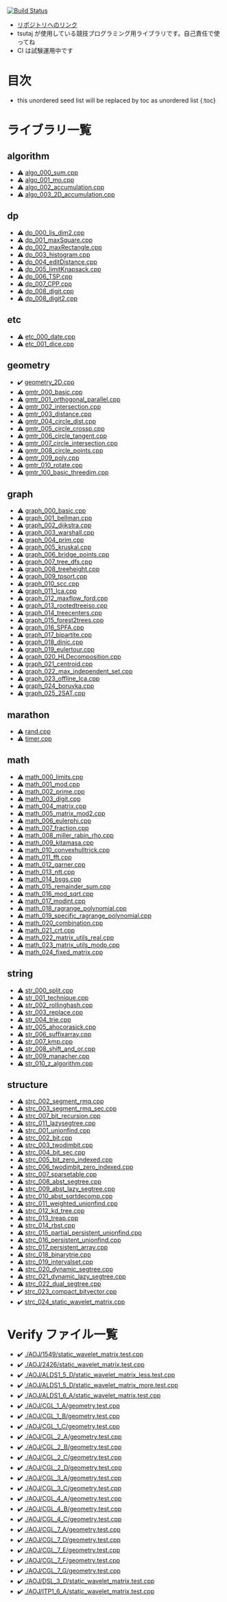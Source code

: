 <!-- Mathjax Support -->
<script type="text/javascript" async
  src="https://cdn.mathjax.org/mathjax/latest/MathJax.js?config=TeX-MML-AM_CHTML">
</script>
<script src="https://cdnjs.cloudflare.com/ajax/libs/jquery/3.4.1/jquery.min.js"></script>

<link rel="stylesheet" href="css/copy-button.css" />
<script src="js/balloons.js"></script>
<script src="js/copy-button.js"></script>


[![Build Status](https://travis-ci.com/Tsutajiro/cpp_library.svg?branch=master)](https://travis-ci.com/Tsutajiro/cpp_library)

* [リポジトリへのリンク](https://github.com/Tsutajiro/cpp_library)
* tsutaj が使用している競技プログラミング用ライブラリです。自己責任で使ってね
* CI は試験運用中です

# 目次

* this unordered seed list will be replaced by toc as unordered list
{:toc}

# ライブラリ一覧

## algorithm
* :warning: [algo\_000\_sum.cpp](./library/algo_000_sum.cpp.html)
* :warning: [algo\_001\_mo.cpp](./library/algo_001_mo.cpp.html)
* :warning: [algo\_002\_accumulation.cpp](./library/algo_002_accumulation.cpp.html)
* :warning: [algo\_003\_2D\_accumulation.cpp](./library/algo_003_2D_accumulation.cpp.html)

## dp
* :warning: [dp\_000\_lis\_dim2.cpp](./library/dp_000_lis_dim2.cpp.html)
* :warning: [dp\_001\_maxSquare.cpp](./library/dp_001_maxSquare.cpp.html)
* :warning: [dp\_002\_maxRectangle.cpp](./library/dp_002_maxRectangle.cpp.html)
* :warning: [dp\_003\_histogram.cpp](./library/dp_003_histogram.cpp.html)
* :warning: [dp\_004\_editDistance.cpp](./library/dp_004_editDistance.cpp.html)
* :warning: [dp\_005\_limitKnapsack.cpp](./library/dp_005_limitKnapsack.cpp.html)
* :warning: [dp\_006\_TSP.cpp](./library/dp_006_TSP.cpp.html)
* :warning: [dp\_007\_CPP.cpp](./library/dp_007_CPP.cpp.html)
* :warning: [dp\_008\_digit.cpp](./library/dp_008_digit.cpp.html)
* :warning: [dp\_008\_digit2.cpp](./library/dp_008_digit2.cpp.html)

## etc
* :warning: [etc\_000\_date.cpp](./library/etc_000_date.cpp.html)
* :warning: [etc\_001\_dice.cpp](./library/etc_001_dice.cpp.html)

## geometry
* :heavy_check_mark: [geometry\_2D.cpp](./library/geometry_2D.cpp.html)
* :warning: [gmtr\_000\_basic.cpp](./library/gmtr_000_basic.cpp.html)
* :warning: [gmtr\_001\_orthogonal\_parallel.cpp](./library/gmtr_001_orthogonal_parallel.cpp.html)
* :warning: [gmtr\_002\_intersection.cpp](./library/gmtr_002_intersection.cpp.html)
* :warning: [gmtr\_003\_distance.cpp](./library/gmtr_003_distance.cpp.html)
* :warning: [gmtr\_004\_circle\_dist.cpp](./library/gmtr_004_circle_dist.cpp.html)
* :warning: [gmtr\_005\_circle\_crossp.cpp](./library/gmtr_005_circle_crossp.cpp.html)
* :warning: [gmtr\_006\_circle\_tangent.cpp](./library/gmtr_006_circle_tangent.cpp.html)
* :warning: [gmtr\_007\_circle\_intersection.cpp](./library/gmtr_007_circle_intersection.cpp.html)
* :warning: [gmtr\_008\_circle\_points.cpp](./library/gmtr_008_circle_points.cpp.html)
* :warning: [gmtr\_009\_poly.cpp](./library/gmtr_009_poly.cpp.html)
* :warning: [gmtr\_010\_rotate.cpp](./library/gmtr_010_rotate.cpp.html)
* :warning: [gmtr\_100\_basic\_threedim.cpp](./library/gmtr_100_basic_threedim.cpp.html)

## graph
* :warning: [graph\_000\_basic.cpp](./library/graph_000_basic.cpp.html)
* :warning: [graph\_001\_bellman.cpp](./library/graph_001_bellman.cpp.html)
* :warning: [graph\_002\_dijkstra.cpp](./library/graph_002_dijkstra.cpp.html)
* :warning: [graph\_003\_warshall.cpp](./library/graph_003_warshall.cpp.html)
* :warning: [graph\_004\_prim.cpp](./library/graph_004_prim.cpp.html)
* :warning: [graph\_005\_kruskal.cpp](./library/graph_005_kruskal.cpp.html)
* :warning: [graph\_006\_bridge\_points.cpp](./library/graph_006_bridge_points.cpp.html)
* :warning: [graph\_007\_tree\_dfs.cpp](./library/graph_007_tree_dfs.cpp.html)
* :warning: [graph\_008\_treeheight.cpp](./library/graph_008_treeheight.cpp.html)
* :warning: [graph\_009\_tpsort.cpp](./library/graph_009_tpsort.cpp.html)
* :warning: [graph\_010\_scc.cpp](./library/graph_010_scc.cpp.html)
* :warning: [graph\_011\_lca.cpp](./library/graph_011_lca.cpp.html)
* :warning: [graph\_012\_maxflow\_ford.cpp](./library/graph_012_maxflow_ford.cpp.html)
* :warning: [graph\_013\_rootedtreeiso.cpp](./library/graph_013_rootedtreeiso.cpp.html)
* :warning: [graph\_014\_treecenters.cpp](./library/graph_014_treecenters.cpp.html)
* :warning: [graph\_015\_forest2trees.cpp](./library/graph_015_forest2trees.cpp.html)
* :warning: [graph\_016\_SPFA.cpp](./library/graph_016_SPFA.cpp.html)
* :warning: [graph\_017\_bipartite.cpp](./library/graph_017_bipartite.cpp.html)
* :warning: [graph\_018\_dinic.cpp](./library/graph_018_dinic.cpp.html)
* :warning: [graph\_019\_eulertour.cpp](./library/graph_019_eulertour.cpp.html)
* :warning: [graph\_020\_HLDecomposition.cpp](./library/graph_020_HLDecomposition.cpp.html)
* :warning: [graph\_021\_centroid.cpp](./library/graph_021_centroid.cpp.html)
* :warning: [graph\_022\_max\_independent\_set.cpp](./library/graph_022_max_independent_set.cpp.html)
* :warning: [graph\_023\_offline\_lca.cpp](./library/graph_023_offline_lca.cpp.html)
* :warning: [graph\_024\_boruvka.cpp](./library/graph_024_boruvka.cpp.html)
* :warning: [graph\_025\_2SAT.cpp](./library/graph_025_2SAT.cpp.html)

## marathon
* :warning: [rand.cpp](./library/rand.cpp.html)
* :warning: [timer.cpp](./library/timer.cpp.html)

## math
* :warning: [math\_000\_limits.cpp](./library/math_000_limits.cpp.html)
* :warning: [math\_001\_mod.cpp](./library/math_001_mod.cpp.html)
* :warning: [math\_002\_prime.cpp](./library/math_002_prime.cpp.html)
* :warning: [math\_003\_digit.cpp](./library/math_003_digit.cpp.html)
* :warning: [math\_004\_matrix.cpp](./library/math_004_matrix.cpp.html)
* :warning: [math\_005\_matrix\_mod2.cpp](./library/math_005_matrix_mod2.cpp.html)
* :warning: [math\_006\_eulerphi.cpp](./library/math_006_eulerphi.cpp.html)
* :warning: [math\_007\_fraction.cpp](./library/math_007_fraction.cpp.html)
* :warning: [math\_008\_miller\_rabin\_rho.cpp](./library/math_008_miller_rabin_rho.cpp.html)
* :warning: [math\_009\_kitamasa.cpp](./library/math_009_kitamasa.cpp.html)
* :warning: [math\_010\_convexhulltrick.cpp](./library/math_010_convexhulltrick.cpp.html)
* :warning: [math\_011\_fft.cpp](./library/math_011_fft.cpp.html)
* :warning: [math\_012\_garner.cpp](./library/math_012_garner.cpp.html)
* :warning: [math\_013\_ntt.cpp](./library/math_013_ntt.cpp.html)
* :warning: [math\_014\_bsgs.cpp](./library/math_014_bsgs.cpp.html)
* :warning: [math\_015\_remainder\_sum.cpp](./library/math_015_remainder_sum.cpp.html)
* :warning: [math\_016\_mod\_sqrt.cpp](./library/math_016_mod_sqrt.cpp.html)
* :warning: [math\_017\_modint.cpp](./library/math_017_modint.cpp.html)
* :warning: [math\_018\_ragrange\_polynomial.cpp](./library/math_018_ragrange_polynomial.cpp.html)
* :warning: [math\_019\_specific\_ragrange\_polynomial.cpp](./library/math_019_specific_ragrange_polynomial.cpp.html)
* :warning: [math\_020\_combination.cpp](./library/math_020_combination.cpp.html)
* :warning: [math\_021\_crt.cpp](./library/math_021_crt.cpp.html)
* :warning: [math\_022\_matrix\_utils\_real.cpp](./library/math_022_matrix_utils_real.cpp.html)
* :warning: [math\_023\_matrix\_utils\_modp.cpp](./library/math_023_matrix_utils_modp.cpp.html)
* :warning: [math\_024\_fixed\_matrix.cpp](./library/math_024_fixed_matrix.cpp.html)

## string
* :warning: [str\_000\_split.cpp](./library/str_000_split.cpp.html)
* :warning: [str\_001\_technique.cpp](./library/str_001_technique.cpp.html)
* :warning: [str\_002\_rollinghash.cpp](./library/str_002_rollinghash.cpp.html)
* :warning: [str\_003\_replace.cpp](./library/str_003_replace.cpp.html)
* :warning: [str\_004\_trie.cpp](./library/str_004_trie.cpp.html)
* :warning: [str\_005\_ahocorasick.cpp](./library/str_005_ahocorasick.cpp.html)
* :warning: [str\_006\_suffixarray.cpp](./library/str_006_suffixarray.cpp.html)
* :warning: [str\_007\_kmp.cpp](./library/str_007_kmp.cpp.html)
* :warning: [str\_008\_shift\_and\_or.cpp](./library/str_008_shift_and_or.cpp.html)
* :warning: [str\_009\_manacher.cpp](./library/str_009_manacher.cpp.html)
* :warning: [str\_010\_z\_algorithm.cpp](./library/str_010_z_algorithm.cpp.html)

## structure
* :warning: [strc\_002\_segment\_rmq.cpp](./library/strc_002_segment_rmq.cpp.html)
* :warning: [strc\_003\_segment\_rmq\_sec.cpp](./library/strc_003_segment_rmq_sec.cpp.html)
* :warning: [strc\_007\_bit\_recursion.cpp](./library/strc_007_bit_recursion.cpp.html)
* :warning: [strc\_011\_lazysegtree.cpp](./library/strc_011_lazysegtree.cpp.html)
* :warning: [strc\_001\_unionfind.cpp](./library/strc_001_unionfind.cpp.html)
* :warning: [strc\_002\_bit.cpp](./library/strc_002_bit.cpp.html)
* :warning: [strc\_003\_twodimbit.cpp](./library/strc_003_twodimbit.cpp.html)
* :warning: [strc\_004\_bit\_sec.cpp](./library/strc_004_bit_sec.cpp.html)
* :warning: [strc\_005\_bit\_zero\_indexed.cpp](./library/strc_005_bit_zero_indexed.cpp.html)
* :warning: [strc\_006\_twodimbit\_zero\_indexed.cpp](./library/strc_006_twodimbit_zero_indexed.cpp.html)
* :warning: [strc\_007\_sparsetable.cpp](./library/strc_007_sparsetable.cpp.html)
* :warning: [strc\_008\_abst\_segtree.cpp](./library/strc_008_abst_segtree.cpp.html)
* :warning: [strc\_009\_abst\_lazy\_segtree.cpp](./library/strc_009_abst_lazy_segtree.cpp.html)
* :warning: [strc\_010\_abst\_sqrtdecomp.cpp](./library/strc_010_abst_sqrtdecomp.cpp.html)
* :warning: [strc\_011\_weighted\_unionfind.cpp](./library/strc_011_weighted_unionfind.cpp.html)
* :warning: [strc\_012\_kd\_tree.cpp](./library/strc_012_kd_tree.cpp.html)
* :warning: [strc\_013\_treap.cpp](./library/strc_013_treap.cpp.html)
* :warning: [strc\_014\_rbst.cpp](./library/strc_014_rbst.cpp.html)
* :warning: [strc\_015\_partial\_persistent\_unionfind.cpp](./library/strc_015_partial_persistent_unionfind.cpp.html)
* :warning: [strc\_016\_persistent\_unionfind.cpp](./library/strc_016_persistent_unionfind.cpp.html)
* :warning: [strc\_017\_persistent\_array.cpp](./library/strc_017_persistent_array.cpp.html)
* :warning: [strc\_018\_binarytrie.cpp](./library/strc_018_binarytrie.cpp.html)
* :warning: [strc\_019\_intervalset.cpp](./library/strc_019_intervalset.cpp.html)
* :warning: [strc\_020\_dynamic\_segtree.cpp](./library/strc_020_dynamic_segtree.cpp.html)
* :warning: [strc\_021\_dynamic\_lazy\_segtree.cpp](./library/strc_021_dynamic_lazy_segtree.cpp.html)
* :warning: [strc\_022\_dual\_segtree.cpp](./library/strc_022_dual_segtree.cpp.html)
* :heavy_check_mark: [strc\_023\_compact\_bitvector.cpp](./library/strc_023_compact_bitvector.cpp.html)
* :heavy_check_mark: [strc\_024\_static\_wavelet\_matrix.cpp](./library/strc_024_static_wavelet_matrix.cpp.html)

# Verify ファイル一覧

* :heavy_check_mark: [./AOJ/1549/static\_wavelet\_matrix.test.cpp](verified/AOJ/1549/static_wavelet_matrix.test.cpp.html)
* :heavy_check_mark: [./AOJ/2426/static\_wavelet\_matrix.test.cpp](verified/AOJ/2426/static_wavelet_matrix.test.cpp.html)
* :heavy_check_mark: [./AOJ/ALDS1\_5\_D/static\_wavelet\_matrix\_less.test.cpp](verified/AOJ/ALDS1_5_D/static_wavelet_matrix_less.test.cpp.html)
* :heavy_check_mark: [./AOJ/ALDS1\_5\_D/static\_wavelet\_matrix\_more.test.cpp](verified/AOJ/ALDS1_5_D/static_wavelet_matrix_more.test.cpp.html)
* :heavy_check_mark: [./AOJ/ALDS1\_6\_A/static\_wavelet\_matrix.test.cpp](verified/AOJ/ALDS1_6_A/static_wavelet_matrix.test.cpp.html)
* :heavy_check_mark: [./AOJ/CGL\_1\_A/geometry.test.cpp](verified/AOJ/CGL_1_A/geometry.test.cpp.html)
* :heavy_check_mark: [./AOJ/CGL\_1\_B/geometry.test.cpp](verified/AOJ/CGL_1_B/geometry.test.cpp.html)
* :heavy_check_mark: [./AOJ/CGL\_1\_C/geometry.test.cpp](verified/AOJ/CGL_1_C/geometry.test.cpp.html)
* :heavy_check_mark: [./AOJ/CGL\_2\_A/geometry.test.cpp](verified/AOJ/CGL_2_A/geometry.test.cpp.html)
* :heavy_check_mark: [./AOJ/CGL\_2\_B/geometry.test.cpp](verified/AOJ/CGL_2_B/geometry.test.cpp.html)
* :heavy_check_mark: [./AOJ/CGL\_2\_C/geometry.test.cpp](verified/AOJ/CGL_2_C/geometry.test.cpp.html)
* :heavy_check_mark: [./AOJ/CGL\_2\_D/geometry.test.cpp](verified/AOJ/CGL_2_D/geometry.test.cpp.html)
* :heavy_check_mark: [./AOJ/CGL\_3\_A/geometry.test.cpp](verified/AOJ/CGL_3_A/geometry.test.cpp.html)
* :heavy_check_mark: [./AOJ/CGL\_3\_C/geometry.test.cpp](verified/AOJ/CGL_3_C/geometry.test.cpp.html)
* :heavy_check_mark: [./AOJ/CGL\_4\_A/geometry.test.cpp](verified/AOJ/CGL_4_A/geometry.test.cpp.html)
* :heavy_check_mark: [./AOJ/CGL\_4\_B/geometry.test.cpp](verified/AOJ/CGL_4_B/geometry.test.cpp.html)
* :heavy_check_mark: [./AOJ/CGL\_4\_C/geometry.test.cpp](verified/AOJ/CGL_4_C/geometry.test.cpp.html)
* :heavy_check_mark: [./AOJ/CGL\_7\_A/geometry.test.cpp](verified/AOJ/CGL_7_A/geometry.test.cpp.html)
* :heavy_check_mark: [./AOJ/CGL\_7\_D/geometry.test.cpp](verified/AOJ/CGL_7_D/geometry.test.cpp.html)
* :heavy_check_mark: [./AOJ/CGL\_7\_E/geometry.test.cpp](verified/AOJ/CGL_7_E/geometry.test.cpp.html)
* :heavy_check_mark: [./AOJ/CGL\_7\_F/geometry.test.cpp](verified/AOJ/CGL_7_F/geometry.test.cpp.html)
* :heavy_check_mark: [./AOJ/CGL\_7\_G/geometry.test.cpp](verified/AOJ/CGL_7_G/geometry.test.cpp.html)
* :heavy_check_mark: [./AOJ/DSL\_3\_D/static\_wavelet\_matrix.test.cpp](verified/AOJ/DSL_3_D/static_wavelet_matrix.test.cpp.html)
* :heavy_check_mark: [./AOJ/ITP1\_6\_A/static\_wavelet\_matrix.test.cpp](verified/AOJ/ITP1_6_A/static_wavelet_matrix.test.cpp.html)
